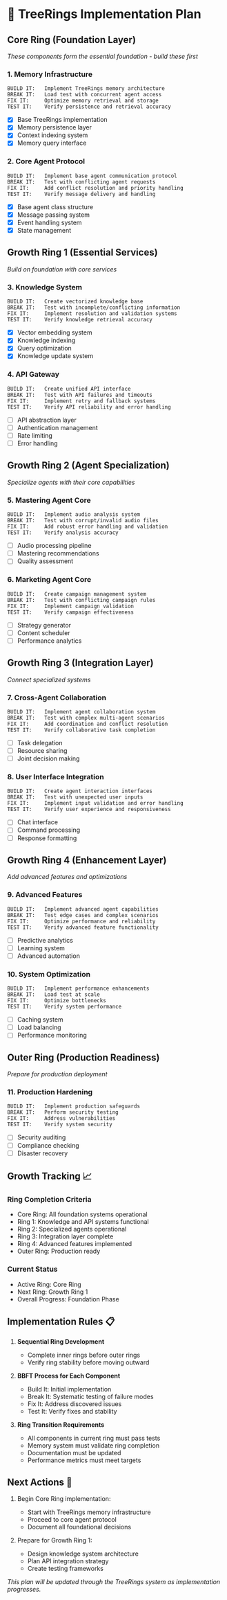 # 🌳 TreeRings Implementation Plan

## Core Ring (Foundation Layer)
*These components form the essential foundation - build these first*

### 1. Memory Infrastructure
```
BUILD IT:   Implement TreeRings memory architecture
BREAK IT:   Load test with concurrent agent access
FIX IT:     Optimize memory retrieval and storage
TEST IT:    Verify persistence and retrieval accuracy
```
- [x] Base TreeRings implementation
- [x] Memory persistence layer
- [x] Context indexing system
- [x] Memory query interface

### 2. Core Agent Protocol
```
BUILD IT:   Implement base agent communication protocol
BREAK IT:   Test with conflicting agent requests
FIX IT:     Add conflict resolution and priority handling
TEST IT:    Verify message delivery and handling
```
- [x] Base agent class structure
- [x] Message passing system
- [x] Event handling system
- [x] State management

## Growth Ring 1 (Essential Services)
*Build on foundation with core services*

### 3. Knowledge System
```
BUILD IT:   Create vectorized knowledge base
BREAK IT:   Test with incomplete/conflicting information
FIX IT:     Implement resolution and validation systems
TEST IT:    Verify knowledge retrieval accuracy
```
- [x] Vector embedding system
- [x] Knowledge indexing
- [x] Query optimization
- [x] Knowledge update system

### 4. API Gateway
```
BUILD IT:   Create unified API interface
BREAK IT:   Test with API failures and timeouts
FIX IT:     Implement retry and fallback systems
TEST IT:    Verify API reliability and error handling
```
- [ ] API abstraction layer
- [ ] Authentication management
- [ ] Rate limiting
- [ ] Error handling

## Growth Ring 2 (Agent Specialization)
*Specialize agents with their core capabilities*

### 5. Mastering Agent Core
```
BUILD IT:   Implement audio analysis system
BREAK IT:   Test with corrupt/invalid audio files
FIX IT:     Add robust error handling and validation
TEST IT:    Verify analysis accuracy
```
- [ ] Audio processing pipeline
- [ ] Mastering recommendations
- [ ] Quality assessment

### 6. Marketing Agent Core
```
BUILD IT:   Create campaign management system
BREAK IT:   Test with conflicting campaign rules
FIX IT:     Implement campaign validation
TEST IT:    Verify campaign effectiveness
```
- [ ] Strategy generator
- [ ] Content scheduler
- [ ] Performance analytics

## Growth Ring 3 (Integration Layer)
*Connect specialized systems*

### 7. Cross-Agent Collaboration
```
BUILD IT:   Implement agent collaboration system
BREAK IT:   Test with complex multi-agent scenarios
FIX IT:     Add coordination and conflict resolution
TEST IT:    Verify collaborative task completion
```
- [ ] Task delegation
- [ ] Resource sharing
- [ ] Joint decision making

### 8. User Interface Integration
```
BUILD IT:   Create agent interaction interfaces
BREAK IT:   Test with unexpected user inputs
FIX IT:     Implement input validation and error handling
TEST IT:    Verify user experience and responsiveness
```
- [ ] Chat interface
- [ ] Command processing
- [ ] Response formatting

## Growth Ring 4 (Enhancement Layer)
*Add advanced features and optimizations*

### 9. Advanced Features
```
BUILD IT:   Implement advanced agent capabilities
BREAK IT:   Test edge cases and complex scenarios
FIX IT:     Optimize performance and reliability
TEST IT:    Verify advanced feature functionality
```
- [ ] Predictive analytics
- [ ] Learning system
- [ ] Advanced automation

### 10. System Optimization
```
BUILD IT:   Implement performance enhancements
BREAK IT:   Load test at scale
FIX IT:     Optimize bottlenecks
TEST IT:    Verify system performance
```
- [ ] Caching system
- [ ] Load balancing
- [ ] Performance monitoring

## Outer Ring (Production Readiness)
*Prepare for production deployment*

### 11. Production Hardening
```
BUILD IT:   Implement production safeguards
BREAK IT:   Perform security testing
FIX IT:     Address vulnerabilities
TEST IT:    Verify system security
```
- [ ] Security auditing
- [ ] Compliance checking
- [ ] Disaster recovery

## Growth Tracking 📈

### Ring Completion Criteria
- Core Ring: All foundation systems operational
- Ring 1: Knowledge and API systems functional
- Ring 2: Specialized agents operational
- Ring 3: Integration layer complete
- Ring 4: Advanced features implemented
- Outer Ring: Production ready

### Current Status
- Active Ring: Core Ring
- Next Ring: Growth Ring 1
- Overall Progress: Foundation Phase

## Implementation Rules 📋

1. **Sequential Ring Development**
   - Complete inner rings before outer rings
   - Verify ring stability before moving outward

2. **BBFT Process for Each Component**
   - Build It: Initial implementation
   - Break It: Systematic testing of failure modes
   - Fix It: Address discovered issues
   - Test It: Verify fixes and stability

3. **Ring Transition Requirements**
   - All components in current ring must pass tests
   - Memory system must validate ring completion
   - Documentation must be updated
   - Performance metrics must meet targets

## Next Actions 🎯

1. Begin Core Ring implementation:
   - Start with TreeRings memory infrastructure
   - Proceed to core agent protocol
   - Document all foundational decisions

2. Prepare for Growth Ring 1:
   - Design knowledge system architecture
   - Plan API integration strategy
   - Create testing frameworks

*This plan will be updated through the TreeRings system as implementation progresses.*
